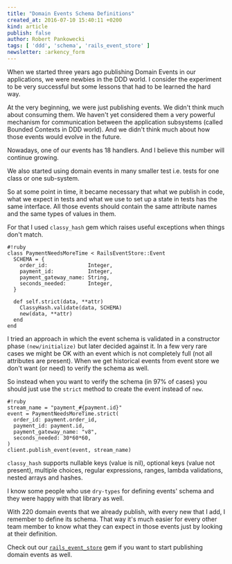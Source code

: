```yaml
---
title: "Domain Events Schema Definitions"
created_at: 2016-07-10 15:40:11 +0200
kind: article
publish: false
author: Robert Pankowecki
tags: [ 'ddd', 'schema', 'rails_event_store' ]
newsletter: :arkency_form
---
```


When we started three years ago publishing Domain Events
in our applications, we were newbies in
the DDD world. I consider the experiment to be
very successful but some lessons that had to
be learned the hard way.

<!-- more -->

At the very beginning, we were just publishing events.
We didn't think much about consuming them.
We haven't yet considered them a very powerful
mechanism for communication between the application
subsystems (called Bounded Contexts in DDD world).
And we didn't think much about how those events
would evolve in the future.

Nowadays, one of our events has 18 handlers. And I believe
this number will continue growing.

We also started using domain events in many smaller
test i.e. tests for one class or one sub-system.

So at some point in time, it became necessary that what
we publish in code, what we expect in tests and what
we use to set up a state in tests has the same interface.
All those events should contain the same attribute names
and the same types of values in them.

For that I used `classy_hash` gem which raises
useful exceptions when things don't match.

```
#!ruby
class PaymentNeedsMoreTime < RailsEventStore::Event
  SCHEMA = {
    order_id:             Integer,
    payment_id:           Integer,
    payment_gateway_name: String,
    seconds_needed:       Integer,
  }

  def self.strict(data, **attr)
    ClassyHash.validate(data, SCHEMA)
    new(data, **attr)
  end
end
```

I tried an approach in which the event schema is validated
in a constructor phase `(new/initialize)` but later decided against
it. In a few very rare cases we might be OK with an event
which is not completely full (not all attributes are present).
When we get historical events
from event store we don't want (or need) to verify the schema as well.

So instead when you want to verify the schema (in 97% of cases)
you should just use the `strict` method to create the event
instead of `new`.

```
#!ruby
stream_name = "payment_#{payment.id}"
event = PaymentNeedsMoreTime.strict(
  order_id: payment.order_id,
  payment_id: payment.id,
  payment_gateway_name: "v8",
  seconds_needed: 30*60*60,
)
client.publish_event(event, stream_name)
```

`classy_hash` supports nullable keys (value is nil), optional keys (value not present),
multiple choices, regular expressions, ranges, lambda validations, nested arrays and hashes.

I know some people who use `dry-types` for defining events' schema
and they were happy with that library as well.

With 220 domain events that we already publish, with every new
that I add, I remember to define its schema. That way it's much
easier for every other team member to know what they can expect
in those events just by looking at their definition.

Check out our [`rails_event_store`](http://railseventstore.arkency.com)
gem if you want to start publishing domain events as well.
